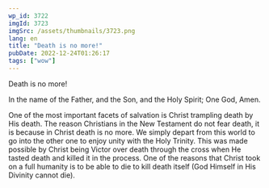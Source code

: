 ```yaml
---
wp_id: 3722
imgId: 3723
imgSrc: /assets/thumbnails/3723.png
lang: en
title: "Death is no more!"
pubDate: 2022-12-24T01:26:17
tags: ["wow"]
---
```


<!-- page: 6 -->

<p>Death is no more!</p>
<p>In the name of the Father, and the Son, and the Holy Spirit; One God, Amen.</p>
<p>One of the most important facets of salvation is Christ trampling death by His death. The reason Christians in the New Testament do not fear death, it is because in Christ death is no more. We simply depart from this world to go into the other one to enjoy unity with the Holy Trinity. This was made possible by Christ being Victor over death through the cross when He tasted death and killed it in the process. One of the reasons that Christ took on a full humanity is to be able to die to kill death itself (God Himself in His Divinity cannot die).</p>
